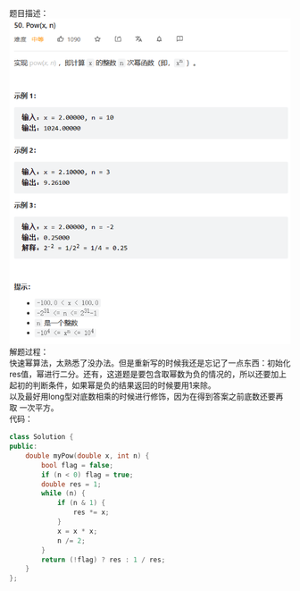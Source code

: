 题目描述：  
![image](/basical/IQ/image/image7.png)  
解题过程：  
快速幂算法，太熟悉了没办法。但是重新写的时候我还是忘记了一点东西：初始化res值，幂进行二分。还有，这道题是要包含取幂数为负的情况的，所以还要加上起初的判断条件，如果幂是负的结果返回的时候要用1来除。  
以及最好用long型对底数相乘的时候进行修饰，因为在得到答案之前底数还要再取 一次平方。  
代码：  
```cpp
class Solution {
public:
    double myPow(double x, int n) {
        bool flag = false;
        if (n < 0) flag = true;
        double res = 1;
        while (n) {
            if (n & 1) {
                res *= x;
            }
            x = x * x;
            n /= 2;
        }
        return (!flag) ? res : 1 / res;
    }
};
```